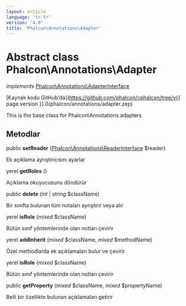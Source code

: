 ```yaml
---
layout: article
language: 'tr-tr'
version: '4.0'
title: 'Phalcon\Annotations\Adapter'
---
```

# Abstract class **Phalcon\Annotations\Adapter**

*implements* [Phalcon\Annotations\AdapterInterface](Phalcon_Annotations_AdapterInterface)

[Kaynak kodu GitHub'da](https://github.com/phalcon/cphalcon/tree/v{{ page.version }}.0/phalcon/annotations/adapter.zep)

This is the base class for Phalcon\Annotations adapters

## Metodlar

public **setReader** ([Phalcon\Annotations\ReaderInterface](Phalcon_Annotations_ReaderInterface) $reader)

Ek açıklama ayrıştırıcısını ayarlar

yerel **getRoles** ()

Açıklama okuyucusunu döndürür

public **delete** (*int* | *string* $className)

Bir sınıfta bulunan tüm notaları ayrıştırır veya alır

yerel **isRole** (*mixed* $className)

Bütün sınıf yöntemlerinde olan notları çevirir

yerel **addInherit** (*mixed* $className, *mixed* $methodName)

Özel methodlarda ek açıklamaları bulur ve çevirir

yerel **isRole** (*mixed* $className)

Bütün sınıf yöntemlerinde olan notları çevirir

public **getProperty** (*mixed* $className, *mixed* $propertyName)

Belli bir özellikte bulunan açıklamaları getirir